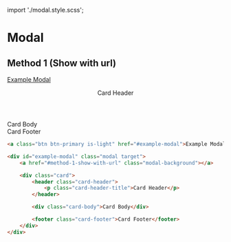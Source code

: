 import './modal.style.scss';

# Modal

## Method 1 (Show with url)

<div class="zyle-preview">
    <a class="btn btn-primary is-light" href="#example-modal">Example Modal</a>
    <div id="example-modal" class="modal target">
        <a href="#method-1-show-with-url" class="modal-background"></a>
        <div class="card">
            <header class="card-header">
                <p class="card-header-title">Card Header</p>
            </header>
            <div class="card-body">Card Body</div>
            <footer class="card-footer">Card Footer</footer>
        </div>
    </div>
</div>

```html
<a class="btn btn-primary is-light" href="#example-modal">Example Modal</a>

<div id="example-modal" class="modal target">
	<a href="#method-1-show-with-url" class="modal-background"></a>

	<div class="card">
		<header class="card-header">
			<p class="card-header-title">Card Header</p>
		</header>

		<div class="card-body">Card Body</div>

		<footer class="card-footer">Card Footer</footer>
	</div>
</div>
```

<!-- ## Method 2 (Show with active class and javascript) -->

